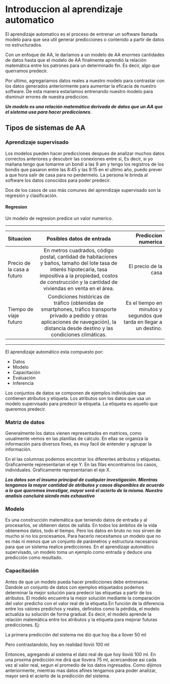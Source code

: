 
 # Introduccion al aprendizaje automatico


El aprendizaje automatico es el proceso de entrenar un software llamada modelo para que sea util generar predicciones o contenido a partir de datos no estructurados.

Con un enfoque de AA, le daríamos a un modelo de AA enormes cantidades de datos hasta que el modelo de AA finalmente aprendió la relación matemática entre los patrones para un determinado fin. Es decir, algo que querramos predecir. 

Por ultimo, agregariamos datos reales a nuestro modelo para contrastar con los datos generados anteriormente para aumentar la eficacia de nuestro software. De esta manera estariamos entrenando nuestro modelo para disminuir errores de nuestra prediccion.

***Un modelo es una relación matemática derivada de datos que un AA que el sistema usa para hacer predicciones.***


## Tipos de sistemas de AA

### Aprendizaje supervisado

Los modelos pueden hacer predicciones despues de analizar muchos datos correctos anteriores y descubrir las conexiones entre si, Es decir, si yo mañana tengo que tomarme un bondi a las 9 am y tengo los registros de los bondis que pasaron entre las 8:45 y las 9:15 en el ultimo año, puedo prever a que hora salir de casa para no perdermelo. La persona le brinda al software los datos conocidos para poder predecir. 

Dos de los casos de uso más comunes del aprendizaje supervisado son la regresión y clasificación.


#### Regresion 

Un modelo de regresion predice un valor numerico.

----
| Situacion  | Posibles datos de entrada  | Prediccion numerica |
| :------------ |:---------------:| -----:|
| Precio de la casa a futuro      | En metros cuadrados, código postal, cantidad de habitaciones y baños, tamaño del lote tasa de interés hipotecaria, tasa impositiva a la propiedad, costos de construcción y la cantidad de viviendas en venta en el área. | El precio de la casa |
| Tiempo de viaje futuro      | Condiciones históricas de tráfico (obtenidas de smartphones, tráfico transporte privado a pedido y otras aplicaciones de navegación), la distancia desde destino y las condiciones climáticas.        |   Es el tiempo en minutos y segundos que tarda en llegar a un destino. 

----

El aprendizaje automático esta compuesto por: 

- Datos
- Modelo
- Capacitación
- Evaluación
- Inferencia

Los conjuntos de datos se componen de ejemplos individuales que contienen atributos y etiqueta. Los atributos son los datos que usa un modelo supervisado para predecir la etiqueta. La etiqueta es aquello que queremos predecir. 

### Matriz de datos

Generalmente los datos vienen representados en matrices, como usualmente vemos en las planillas de cálculo. En ellas se organiza la información para diversos fines, es muy facil de entender y agrupar la información. 

En el las columnas podemos encontrar los diferentes atributos y etiquetas. Graficamente representarian el eje Y. En las filas encontramos los casos, individuales. Graficamente representarian el eje X. 

***Los datos son el insumo principal de cualquier investigación. Mientras tengamos la mayor cantidad de atributos y casos disponibles de acuerdo a lo que queremos investigar, mayor será el acierto de la misma. Nuestro analisis concluirá siendo más exhaustivo***

### Modelo

Es una construcción matemática que teniendo datos de entrada y al procesarlos, se obtienen datos de salida. En todos los ámbitos de la vida obtenemos datos, todo el tiempo. Pero los datos en bruto no nos sirven de mucho si no los procesamos. Para hacerlo necesitamos un modelo que no es más ni menos que un conjunto de parámetros y estructura necesarios para que un sistema realice predicciones. En el aprendizaje automático supervisado, un modelo toma un ejemplo como entrada y deduce una predicción como resultado.

### Capacitación

Antes de que un modelo pueda hacer predicciones debe entrenarse. Dandole un conjunto de datos con ejemplos etiquetados podemos determinar la mejor solución para predecir las etiquetas a partir de los atributos. El modelo encuentra la mejor solución mediante la comparación del valor predicho con el valor real de la etiqueta.En función de la diferencia entre los valores predichos y reales, definidos como la pérdida, el modelo actualiza su solución de forma gradual. Es decir, el modelo aprende la relación matemática entre los atributos y la etiqueta para mejorar futuras predicciones. Ej: 

La primera predicción del sistema me dió que hoy iba a llover 50 ml 

Pero contrastandolo, hoy en realidad llovió 100 ml

Entonces, agregando al sistema el dato real de que hoy llovió 100 ml. En una proxima predicción me dirá que llovera 75 ml, acercandose asi cada vez al valor real, segun el promedio de los datos ingresados. Como dijimos anteriormente, mientras mas datos afines tengamos para poder analizar, mayor será el acierto de la predicción del sistema.


